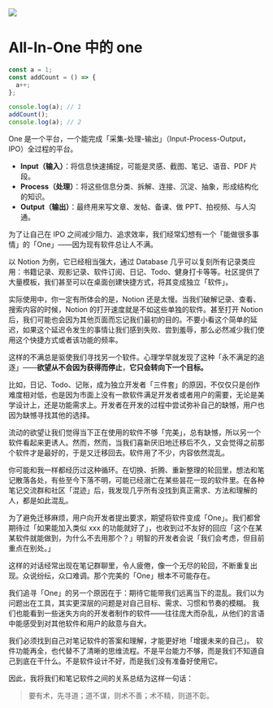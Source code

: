 <img src="https://obsidian.md/images/changelog/1.9-bases-table-light.png" />

# All-In-One 中的 one

```js
const a = 1;
const addCount = () => {
  a++;
};

console.log(a); // 1
addCount();
console.log(a); // 2
```

One 是一个平台，一个能完成「采集-处理-输出」（Input-Process-Output，IPO）全过程的平台。

- **Input（输入）**：将信息快速捕捉，可能是灵感、截图、笔记、语音、PDF 片段。
- **Process（处理）**：将这些信息分类、拆解、连接、沉淀、抽象，形成结构化的知识。
- **Output（输出）**：最终用来写文章、发帖、备课、做 PPT、拍视频、与人沟通。

为了让自己在 IPO 之间减少阻力、追求效率，我们经常幻想有一个「能做很多事情」的「One」——因为现有软件总让人不满。

以 Notion 为例，它已经相当强大，通过 Database 几乎可以复刻所有记录类应用：书籍记录、观影记录、软件订阅、日记、Todo、健身打卡等等。社区提供了大量模板，我们甚至可以在桌面创建快捷方式，将其变成独立「软件」。

实际使用中，你一定有所体会的是，Notion 还是太慢。当我们破解记录、查看、搜索内容的时候，Notion 的打开速度就是不如这些单独的软件。甚至打开 Notion 后，我们可能也会因为其他页面而忘记我们最初的目的。不要小看这个简单的延迟，如果这个延迟令发生的事情让我们感到失败、尝到羞辱，那么必然减少我们使用这个快捷方式或者该功能的频率。

这样的不满总是驱使我们寻找另一个软件。心理学早就发现了这种「永不满足的追逐」——**欲望从不会因为获得而停止**，**它只会转向下一个目标。**

比如，日记、Todo、记账，成为独立开发者「三件套」的原因，不仅仅只是创作难度相对低，也是因为市面上没有一款软件满足开发者或者用户的需要，无论是美学设计上，还是功能需求上。开发者在开发的过程中尝试弥补自己的缺憾，用户也因为缺憾寻找其他的选择。

流动的欲望让我们觉得当下正在使用的软件不够「完美」，总有缺憾，所以另一个软件看起来更诱人。然而，然而，当我们喜新厌旧地迁移后不久，又会觉得之前那个软件才是最好的，于是又迁移回去。软件用了不少，内容依然混乱。

你可能和我一样都经历过这种循环。在切换、折腾、重新整理的轮回里，想法和笔记散落各处，有些至今下落不明，可能已经溺亡在某些昙花一现的软件里。在各种笔记交流群和社区「混迹」后，我发现几乎所有没找到真正需求、方法和理解的人，都是如此混乱。

为了避免迁移麻烦，用户向开发者提出要求，期望将软件变成「One」。我们都曾期待过「如果能加入类似 xxx 的功能就好了」，也收到过不友好的回应「这个在某某软件就能做到，为什么不去用那个？」明智的开发者会说「我们会考虑，但目前重点在别处。」

这样的对话经常出现在笔记群聊里，令人疲倦，像一个无尽的轮回，不断重复出现。众说纷纭，众口难调。那个完美的「One」根本不可能存在。

我们追寻「One」的另一个原因在于：期待它能带我们远离当下的混乱。我们以为问题出在工具，其实更深层的问题是对自己目标、需求、习惯和节奏的模糊。 我们也能看到一些迷失方向的开发者制作的软件——往往庞大而杂乱，从他们的言语中能感受到对其他软件和用户的敌意与自大。

我们必须找到自己对笔记软件的答案和理解，才能更好地「增援未来的自己」。 软件功能再全，也代替不了清晰的思维流程。不是平台能力不够，而是我们不知道自己到底在干什么。不是软件设计不好，而是我们没有准备好使用它。

因此，我将我们和笔记软件之间的关系总结为这样一句话：

> 要有术，先寻道；道不谋，则术不善；术不精，则道不彰。
